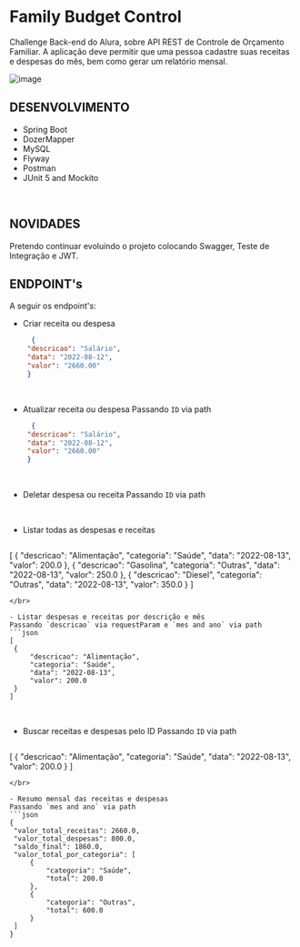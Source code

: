 # Family Budget Control
Challenge Back-end do Alura, sobre API REST de Controle de Orçamento Familiar.
A aplicação deve permitir que uma pessoa cadastre suas receitas e despesas do mês, bem como gerar um relatório mensal.

![image](https://user-images.githubusercontent.com/101612046/184511808-8b5c0290-5f8e-4ddf-89bf-564dca910a63.png)

</hr>

## DESENVOLVIMENTO

* Spring Boot
* DozerMapper
* MySQL
* Flyway
* Postman
* JUnit 5 and Mockito
</br>

## NOVIDADES
Pretendo continuar evoluindo o projeto colocando Swagger, Teste de Integração e JWT.
</br>

## ENDPOINT's

A seguir os endpoint's:

- Criar receita ou despesa
   ```json
     {
    "descricao": "Salário",
    "data": "2022-08-12",
    "valor": "2660.00"
    }
   ```
</br>

- Atualizar receita ou despesa
Passando `ID` via path 
   ```json
     {
    "descricao": "Salário",
    "data": "2022-08-12",
    "valor": "2660.00"
    }
   ```
</br>

- Deletar despesa ou receita
Passando `ID` via path 
</br>

- Listar todas as despesas e receitas
   ```json
[
    {
        "descricao": "Alimentação",
        "categoria": "Saúde",
        "data": "2022-08-13",
        "valor": 200.0
    },
    {
        "descricao": "Gasolina",
        "categoria": "Outras",
        "data": "2022-08-13",
        "valor": 250.0
    },
    {
        "descricao": "Diesel",
        "categoria": "Outras",
        "data": "2022-08-13",
        "valor": 350.0
    }
]
   ```
</br>

- Listar despesas e receitas por descrição e mês
Passando `descricao` via requestParam e `mes and ano` via path
   ```json
[
    {
        "descricao": "Alimentação",
        "categoria": "Saúde",
        "data": "2022-08-13",
        "valor": 200.0
    }
]
   ```
</br>

- Buscar receitas e despesas pelo ID
Passando `ID` via path 
   ```json
[
    {
        "descricao": "Alimentação",
        "categoria": "Saúde",
        "data": "2022-08-13",
        "valor": 200.0
    }
]
   ```
</br>

- Resumo mensal das receitas e despesas
Passando `mes and ano` via path
   ```json
{
    "valor_total_receitas": 2660.0,
    "valor_total_despesas": 800.0,
    "saldo_final": 1860.0,
    "valor_total_por_categoria": [
        {
            "categoria": "Saúde",
            "total": 200.0
        },
        {
            "categoria": "Outras",
            "total": 600.0
        }
    ]
}
   ```
</br>
